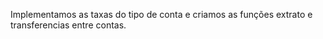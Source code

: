 Implementamos as taxas do tipo de conta e criamos as funções extrato e transferencias entre contas.
